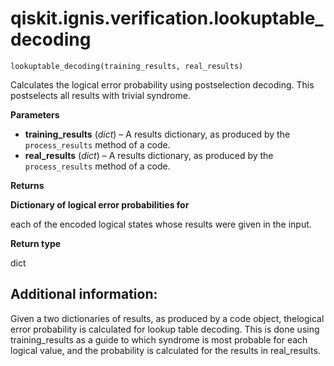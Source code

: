 <span id="qiskit-ignis-verification-lookuptable-decoding" />

# qiskit.ignis.verification.lookuptable\_decoding

<span id="undefined" />

`lookuptable_decoding(training_results, real_results)`

Calculates the logical error probability using postselection decoding. This postselects all results with trivial syndrome.

**Parameters**

*   **training\_results** (*dict*) – A results dictionary, as produced by the `process_results` method of a code.
*   **real\_results** (*dict*) – A results dictionary, as produced by the `process_results` method of a code.

**Returns**

**Dictionary of logical error probabilities for**

each of the encoded logical states whose results were given in the input.

**Return type**

dict

## Additional information:

Given a two dictionaries of results, as produced by a code object, thelogical error probability is calculated for lookup table decoding. This is done using training\_results as a guide to which syndrome is most probable for each logical value, and the probability is calculated for the results in real\_results.
